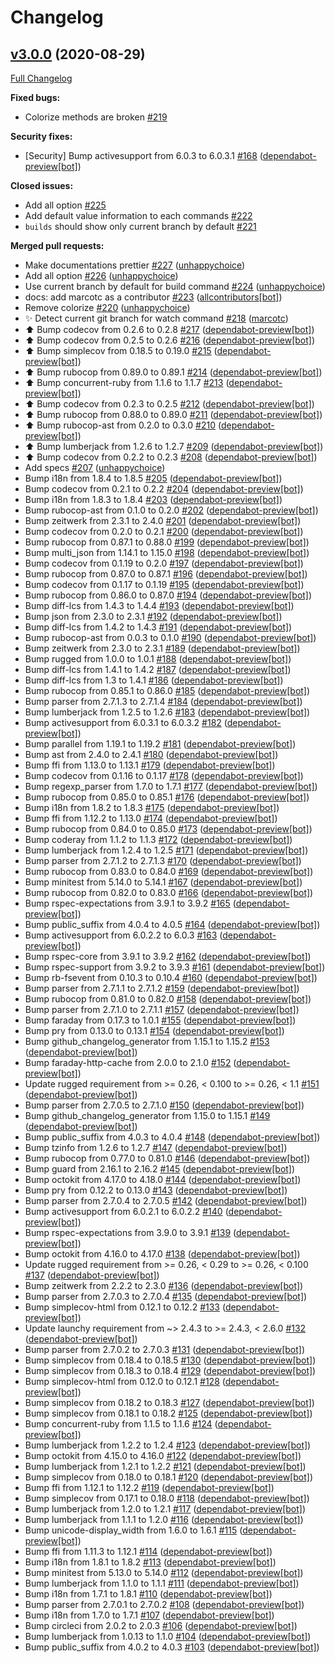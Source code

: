 
# Changelog

## [v3.0.0](https://github.com/unhappychoice/circleci-cli/tree/v3.0.0) (2020-08-29)

[Full Changelog](https://github.com/unhappychoice/circleci-cli/compare/v2.3.0...v3.0.0)

**Fixed bugs:**

- Colorize methods are broken [\#219](https://github.com/unhappychoice/circleci-cli/issues/219)

**Security fixes:**

- \[Security\] Bump activesupport from 6.0.3 to 6.0.3.1 [\#168](https://github.com/unhappychoice/circleci-cli/pull/168) ([dependabot-preview[bot]](https://github.com/apps/dependabot-preview))

**Closed issues:**

- Add all option [\#225](https://github.com/unhappychoice/circleci-cli/issues/225)
- Add default value information to each commands [\#222](https://github.com/unhappychoice/circleci-cli/issues/222)
- `builds` should show only current branch by default [\#221](https://github.com/unhappychoice/circleci-cli/issues/221)

**Merged pull requests:**

- Make documentations prettier [\#227](https://github.com/unhappychoice/circleci-cli/pull/227) ([unhappychoice](https://github.com/unhappychoice))
- Add all option [\#226](https://github.com/unhappychoice/circleci-cli/pull/226) ([unhappychoice](https://github.com/unhappychoice))
- Use current branch by default for build command [\#224](https://github.com/unhappychoice/circleci-cli/pull/224) ([unhappychoice](https://github.com/unhappychoice))
- docs: add marcotc as a contributor [\#223](https://github.com/unhappychoice/circleci-cli/pull/223) ([allcontributors[bot]](https://github.com/apps/allcontributors))
- Remove colorize [\#220](https://github.com/unhappychoice/circleci-cli/pull/220) ([unhappychoice](https://github.com/unhappychoice))
- ✨ Detect current git branch for watch command [\#218](https://github.com/unhappychoice/circleci-cli/pull/218) ([marcotc](https://github.com/marcotc))
- ⬆️ Bump codecov from 0.2.6 to 0.2.8 [\#217](https://github.com/unhappychoice/circleci-cli/pull/217) ([dependabot-preview[bot]](https://github.com/apps/dependabot-preview))
- ⬆️ Bump codecov from 0.2.5 to 0.2.6 [\#216](https://github.com/unhappychoice/circleci-cli/pull/216) ([dependabot-preview[bot]](https://github.com/apps/dependabot-preview))
- ⬆️ Bump simplecov from 0.18.5 to 0.19.0 [\#215](https://github.com/unhappychoice/circleci-cli/pull/215) ([dependabot-preview[bot]](https://github.com/apps/dependabot-preview))
- ⬆️ Bump rubocop from 0.89.0 to 0.89.1 [\#214](https://github.com/unhappychoice/circleci-cli/pull/214) ([dependabot-preview[bot]](https://github.com/apps/dependabot-preview))
- ⬆️ Bump concurrent-ruby from 1.1.6 to 1.1.7 [\#213](https://github.com/unhappychoice/circleci-cli/pull/213) ([dependabot-preview[bot]](https://github.com/apps/dependabot-preview))
- ⬆️ Bump codecov from 0.2.3 to 0.2.5 [\#212](https://github.com/unhappychoice/circleci-cli/pull/212) ([dependabot-preview[bot]](https://github.com/apps/dependabot-preview))
- ⬆️ Bump rubocop from 0.88.0 to 0.89.0 [\#211](https://github.com/unhappychoice/circleci-cli/pull/211) ([dependabot-preview[bot]](https://github.com/apps/dependabot-preview))
- ⬆️ Bump rubocop-ast from 0.2.0 to 0.3.0 [\#210](https://github.com/unhappychoice/circleci-cli/pull/210) ([dependabot-preview[bot]](https://github.com/apps/dependabot-preview))
- ⬆️ Bump lumberjack from 1.2.6 to 1.2.7 [\#209](https://github.com/unhappychoice/circleci-cli/pull/209) ([dependabot-preview[bot]](https://github.com/apps/dependabot-preview))
- ⬆️ Bump codecov from 0.2.2 to 0.2.3 [\#208](https://github.com/unhappychoice/circleci-cli/pull/208) ([dependabot-preview[bot]](https://github.com/apps/dependabot-preview))
- Add specs [\#207](https://github.com/unhappychoice/circleci-cli/pull/207) ([unhappychoice](https://github.com/unhappychoice))
- Bump i18n from 1.8.4 to 1.8.5 [\#205](https://github.com/unhappychoice/circleci-cli/pull/205) ([dependabot-preview[bot]](https://github.com/apps/dependabot-preview))
- Bump codecov from 0.2.1 to 0.2.2 [\#204](https://github.com/unhappychoice/circleci-cli/pull/204) ([dependabot-preview[bot]](https://github.com/apps/dependabot-preview))
- Bump i18n from 1.8.3 to 1.8.4 [\#203](https://github.com/unhappychoice/circleci-cli/pull/203) ([dependabot-preview[bot]](https://github.com/apps/dependabot-preview))
- Bump rubocop-ast from 0.1.0 to 0.2.0 [\#202](https://github.com/unhappychoice/circleci-cli/pull/202) ([dependabot-preview[bot]](https://github.com/apps/dependabot-preview))
- Bump zeitwerk from 2.3.1 to 2.4.0 [\#201](https://github.com/unhappychoice/circleci-cli/pull/201) ([dependabot-preview[bot]](https://github.com/apps/dependabot-preview))
- Bump codecov from 0.2.0 to 0.2.1 [\#200](https://github.com/unhappychoice/circleci-cli/pull/200) ([dependabot-preview[bot]](https://github.com/apps/dependabot-preview))
- Bump rubocop from 0.87.1 to 0.88.0 [\#199](https://github.com/unhappychoice/circleci-cli/pull/199) ([dependabot-preview[bot]](https://github.com/apps/dependabot-preview))
- Bump multi\_json from 1.14.1 to 1.15.0 [\#198](https://github.com/unhappychoice/circleci-cli/pull/198) ([dependabot-preview[bot]](https://github.com/apps/dependabot-preview))
- Bump codecov from 0.1.19 to 0.2.0 [\#197](https://github.com/unhappychoice/circleci-cli/pull/197) ([dependabot-preview[bot]](https://github.com/apps/dependabot-preview))
- Bump rubocop from 0.87.0 to 0.87.1 [\#196](https://github.com/unhappychoice/circleci-cli/pull/196) ([dependabot-preview[bot]](https://github.com/apps/dependabot-preview))
- Bump codecov from 0.1.17 to 0.1.19 [\#195](https://github.com/unhappychoice/circleci-cli/pull/195) ([dependabot-preview[bot]](https://github.com/apps/dependabot-preview))
- Bump rubocop from 0.86.0 to 0.87.0 [\#194](https://github.com/unhappychoice/circleci-cli/pull/194) ([dependabot-preview[bot]](https://github.com/apps/dependabot-preview))
- Bump diff-lcs from 1.4.3 to 1.4.4 [\#193](https://github.com/unhappychoice/circleci-cli/pull/193) ([dependabot-preview[bot]](https://github.com/apps/dependabot-preview))
- Bump json from 2.3.0 to 2.3.1 [\#192](https://github.com/unhappychoice/circleci-cli/pull/192) ([dependabot-preview[bot]](https://github.com/apps/dependabot-preview))
- Bump diff-lcs from 1.4.2 to 1.4.3 [\#191](https://github.com/unhappychoice/circleci-cli/pull/191) ([dependabot-preview[bot]](https://github.com/apps/dependabot-preview))
- Bump rubocop-ast from 0.0.3 to 0.1.0 [\#190](https://github.com/unhappychoice/circleci-cli/pull/190) ([dependabot-preview[bot]](https://github.com/apps/dependabot-preview))
- Bump zeitwerk from 2.3.0 to 2.3.1 [\#189](https://github.com/unhappychoice/circleci-cli/pull/189) ([dependabot-preview[bot]](https://github.com/apps/dependabot-preview))
- Bump rugged from 1.0.0 to 1.0.1 [\#188](https://github.com/unhappychoice/circleci-cli/pull/188) ([dependabot-preview[bot]](https://github.com/apps/dependabot-preview))
- Bump diff-lcs from 1.4.1 to 1.4.2 [\#187](https://github.com/unhappychoice/circleci-cli/pull/187) ([dependabot-preview[bot]](https://github.com/apps/dependabot-preview))
- Bump diff-lcs from 1.3 to 1.4.1 [\#186](https://github.com/unhappychoice/circleci-cli/pull/186) ([dependabot-preview[bot]](https://github.com/apps/dependabot-preview))
- Bump rubocop from 0.85.1 to 0.86.0 [\#185](https://github.com/unhappychoice/circleci-cli/pull/185) ([dependabot-preview[bot]](https://github.com/apps/dependabot-preview))
- Bump parser from 2.7.1.3 to 2.7.1.4 [\#184](https://github.com/unhappychoice/circleci-cli/pull/184) ([dependabot-preview[bot]](https://github.com/apps/dependabot-preview))
- Bump lumberjack from 1.2.5 to 1.2.6 [\#183](https://github.com/unhappychoice/circleci-cli/pull/183) ([dependabot-preview[bot]](https://github.com/apps/dependabot-preview))
- Bump activesupport from 6.0.3.1 to 6.0.3.2 [\#182](https://github.com/unhappychoice/circleci-cli/pull/182) ([dependabot-preview[bot]](https://github.com/apps/dependabot-preview))
- Bump parallel from 1.19.1 to 1.19.2 [\#181](https://github.com/unhappychoice/circleci-cli/pull/181) ([dependabot-preview[bot]](https://github.com/apps/dependabot-preview))
- Bump ast from 2.4.0 to 2.4.1 [\#180](https://github.com/unhappychoice/circleci-cli/pull/180) ([dependabot-preview[bot]](https://github.com/apps/dependabot-preview))
- Bump ffi from 1.13.0 to 1.13.1 [\#179](https://github.com/unhappychoice/circleci-cli/pull/179) ([dependabot-preview[bot]](https://github.com/apps/dependabot-preview))
- Bump codecov from 0.1.16 to 0.1.17 [\#178](https://github.com/unhappychoice/circleci-cli/pull/178) ([dependabot-preview[bot]](https://github.com/apps/dependabot-preview))
- Bump regexp\_parser from 1.7.0 to 1.7.1 [\#177](https://github.com/unhappychoice/circleci-cli/pull/177) ([dependabot-preview[bot]](https://github.com/apps/dependabot-preview))
- Bump rubocop from 0.85.0 to 0.85.1 [\#176](https://github.com/unhappychoice/circleci-cli/pull/176) ([dependabot-preview[bot]](https://github.com/apps/dependabot-preview))
- Bump i18n from 1.8.2 to 1.8.3 [\#175](https://github.com/unhappychoice/circleci-cli/pull/175) ([dependabot-preview[bot]](https://github.com/apps/dependabot-preview))
- Bump ffi from 1.12.2 to 1.13.0 [\#174](https://github.com/unhappychoice/circleci-cli/pull/174) ([dependabot-preview[bot]](https://github.com/apps/dependabot-preview))
- Bump rubocop from 0.84.0 to 0.85.0 [\#173](https://github.com/unhappychoice/circleci-cli/pull/173) ([dependabot-preview[bot]](https://github.com/apps/dependabot-preview))
- Bump coderay from 1.1.2 to 1.1.3 [\#172](https://github.com/unhappychoice/circleci-cli/pull/172) ([dependabot-preview[bot]](https://github.com/apps/dependabot-preview))
- Bump lumberjack from 1.2.4 to 1.2.5 [\#171](https://github.com/unhappychoice/circleci-cli/pull/171) ([dependabot-preview[bot]](https://github.com/apps/dependabot-preview))
- Bump parser from 2.7.1.2 to 2.7.1.3 [\#170](https://github.com/unhappychoice/circleci-cli/pull/170) ([dependabot-preview[bot]](https://github.com/apps/dependabot-preview))
- Bump rubocop from 0.83.0 to 0.84.0 [\#169](https://github.com/unhappychoice/circleci-cli/pull/169) ([dependabot-preview[bot]](https://github.com/apps/dependabot-preview))
- Bump minitest from 5.14.0 to 5.14.1 [\#167](https://github.com/unhappychoice/circleci-cli/pull/167) ([dependabot-preview[bot]](https://github.com/apps/dependabot-preview))
- Bump rubocop from 0.82.0 to 0.83.0 [\#166](https://github.com/unhappychoice/circleci-cli/pull/166) ([dependabot-preview[bot]](https://github.com/apps/dependabot-preview))
- Bump rspec-expectations from 3.9.1 to 3.9.2 [\#165](https://github.com/unhappychoice/circleci-cli/pull/165) ([dependabot-preview[bot]](https://github.com/apps/dependabot-preview))
- Bump public\_suffix from 4.0.4 to 4.0.5 [\#164](https://github.com/unhappychoice/circleci-cli/pull/164) ([dependabot-preview[bot]](https://github.com/apps/dependabot-preview))
- Bump activesupport from 6.0.2.2 to 6.0.3 [\#163](https://github.com/unhappychoice/circleci-cli/pull/163) ([dependabot-preview[bot]](https://github.com/apps/dependabot-preview))
- Bump rspec-core from 3.9.1 to 3.9.2 [\#162](https://github.com/unhappychoice/circleci-cli/pull/162) ([dependabot-preview[bot]](https://github.com/apps/dependabot-preview))
- Bump rspec-support from 3.9.2 to 3.9.3 [\#161](https://github.com/unhappychoice/circleci-cli/pull/161) ([dependabot-preview[bot]](https://github.com/apps/dependabot-preview))
- Bump rb-fsevent from 0.10.3 to 0.10.4 [\#160](https://github.com/unhappychoice/circleci-cli/pull/160) ([dependabot-preview[bot]](https://github.com/apps/dependabot-preview))
- Bump parser from 2.7.1.1 to 2.7.1.2 [\#159](https://github.com/unhappychoice/circleci-cli/pull/159) ([dependabot-preview[bot]](https://github.com/apps/dependabot-preview))
- Bump rubocop from 0.81.0 to 0.82.0 [\#158](https://github.com/unhappychoice/circleci-cli/pull/158) ([dependabot-preview[bot]](https://github.com/apps/dependabot-preview))
- Bump parser from 2.7.1.0 to 2.7.1.1 [\#157](https://github.com/unhappychoice/circleci-cli/pull/157) ([dependabot-preview[bot]](https://github.com/apps/dependabot-preview))
- Bump faraday from 0.17.3 to 1.0.1 [\#155](https://github.com/unhappychoice/circleci-cli/pull/155) ([dependabot-preview[bot]](https://github.com/apps/dependabot-preview))
- Bump pry from 0.13.0 to 0.13.1 [\#154](https://github.com/unhappychoice/circleci-cli/pull/154) ([dependabot-preview[bot]](https://github.com/apps/dependabot-preview))
- Bump github\_changelog\_generator from 1.15.1 to 1.15.2 [\#153](https://github.com/unhappychoice/circleci-cli/pull/153) ([dependabot-preview[bot]](https://github.com/apps/dependabot-preview))
- Bump faraday-http-cache from 2.0.0 to 2.1.0 [\#152](https://github.com/unhappychoice/circleci-cli/pull/152) ([dependabot-preview[bot]](https://github.com/apps/dependabot-preview))
- Update rugged requirement from \>= 0.26, \< 0.100 to \>= 0.26, \< 1.1 [\#151](https://github.com/unhappychoice/circleci-cli/pull/151) ([dependabot-preview[bot]](https://github.com/apps/dependabot-preview))
- Bump parser from 2.7.0.5 to 2.7.1.0 [\#150](https://github.com/unhappychoice/circleci-cli/pull/150) ([dependabot-preview[bot]](https://github.com/apps/dependabot-preview))
- Bump github\_changelog\_generator from 1.15.0 to 1.15.1 [\#149](https://github.com/unhappychoice/circleci-cli/pull/149) ([dependabot-preview[bot]](https://github.com/apps/dependabot-preview))
- Bump public\_suffix from 4.0.3 to 4.0.4 [\#148](https://github.com/unhappychoice/circleci-cli/pull/148) ([dependabot-preview[bot]](https://github.com/apps/dependabot-preview))
- Bump tzinfo from 1.2.6 to 1.2.7 [\#147](https://github.com/unhappychoice/circleci-cli/pull/147) ([dependabot-preview[bot]](https://github.com/apps/dependabot-preview))
- Bump rubocop from 0.77.0 to 0.81.0 [\#146](https://github.com/unhappychoice/circleci-cli/pull/146) ([dependabot-preview[bot]](https://github.com/apps/dependabot-preview))
- Bump guard from 2.16.1 to 2.16.2 [\#145](https://github.com/unhappychoice/circleci-cli/pull/145) ([dependabot-preview[bot]](https://github.com/apps/dependabot-preview))
- Bump octokit from 4.17.0 to 4.18.0 [\#144](https://github.com/unhappychoice/circleci-cli/pull/144) ([dependabot-preview[bot]](https://github.com/apps/dependabot-preview))
- Bump pry from 0.12.2 to 0.13.0 [\#143](https://github.com/unhappychoice/circleci-cli/pull/143) ([dependabot-preview[bot]](https://github.com/apps/dependabot-preview))
- Bump parser from 2.7.0.4 to 2.7.0.5 [\#142](https://github.com/unhappychoice/circleci-cli/pull/142) ([dependabot-preview[bot]](https://github.com/apps/dependabot-preview))
- Bump activesupport from 6.0.2.1 to 6.0.2.2 [\#140](https://github.com/unhappychoice/circleci-cli/pull/140) ([dependabot-preview[bot]](https://github.com/apps/dependabot-preview))
- Bump rspec-expectations from 3.9.0 to 3.9.1 [\#139](https://github.com/unhappychoice/circleci-cli/pull/139) ([dependabot-preview[bot]](https://github.com/apps/dependabot-preview))
- Bump octokit from 4.16.0 to 4.17.0 [\#138](https://github.com/unhappychoice/circleci-cli/pull/138) ([dependabot-preview[bot]](https://github.com/apps/dependabot-preview))
- Update rugged requirement from \>= 0.26, \< 0.29 to \>= 0.26, \< 0.100 [\#137](https://github.com/unhappychoice/circleci-cli/pull/137) ([dependabot-preview[bot]](https://github.com/apps/dependabot-preview))
- Bump zeitwerk from 2.2.2 to 2.3.0 [\#136](https://github.com/unhappychoice/circleci-cli/pull/136) ([dependabot-preview[bot]](https://github.com/apps/dependabot-preview))
- Bump parser from 2.7.0.3 to 2.7.0.4 [\#135](https://github.com/unhappychoice/circleci-cli/pull/135) ([dependabot-preview[bot]](https://github.com/apps/dependabot-preview))
- Bump simplecov-html from 0.12.1 to 0.12.2 [\#133](https://github.com/unhappychoice/circleci-cli/pull/133) ([dependabot-preview[bot]](https://github.com/apps/dependabot-preview))
- Update launchy requirement from ~\> 2.4.3 to \>= 2.4.3, \< 2.6.0 [\#132](https://github.com/unhappychoice/circleci-cli/pull/132) ([dependabot-preview[bot]](https://github.com/apps/dependabot-preview))
- Bump parser from 2.7.0.2 to 2.7.0.3 [\#131](https://github.com/unhappychoice/circleci-cli/pull/131) ([dependabot-preview[bot]](https://github.com/apps/dependabot-preview))
- Bump simplecov from 0.18.4 to 0.18.5 [\#130](https://github.com/unhappychoice/circleci-cli/pull/130) ([dependabot-preview[bot]](https://github.com/apps/dependabot-preview))
- Bump simplecov from 0.18.3 to 0.18.4 [\#129](https://github.com/unhappychoice/circleci-cli/pull/129) ([dependabot-preview[bot]](https://github.com/apps/dependabot-preview))
- Bump simplecov-html from 0.12.0 to 0.12.1 [\#128](https://github.com/unhappychoice/circleci-cli/pull/128) ([dependabot-preview[bot]](https://github.com/apps/dependabot-preview))
- Bump simplecov from 0.18.2 to 0.18.3 [\#127](https://github.com/unhappychoice/circleci-cli/pull/127) ([dependabot-preview[bot]](https://github.com/apps/dependabot-preview))
- Bump simplecov from 0.18.1 to 0.18.2 [\#125](https://github.com/unhappychoice/circleci-cli/pull/125) ([dependabot-preview[bot]](https://github.com/apps/dependabot-preview))
- Bump concurrent-ruby from 1.1.5 to 1.1.6 [\#124](https://github.com/unhappychoice/circleci-cli/pull/124) ([dependabot-preview[bot]](https://github.com/apps/dependabot-preview))
- Bump lumberjack from 1.2.2 to 1.2.4 [\#123](https://github.com/unhappychoice/circleci-cli/pull/123) ([dependabot-preview[bot]](https://github.com/apps/dependabot-preview))
- Bump octokit from 4.15.0 to 4.16.0 [\#122](https://github.com/unhappychoice/circleci-cli/pull/122) ([dependabot-preview[bot]](https://github.com/apps/dependabot-preview))
- Bump lumberjack from 1.2.1 to 1.2.2 [\#121](https://github.com/unhappychoice/circleci-cli/pull/121) ([dependabot-preview[bot]](https://github.com/apps/dependabot-preview))
- Bump simplecov from 0.18.0 to 0.18.1 [\#120](https://github.com/unhappychoice/circleci-cli/pull/120) ([dependabot-preview[bot]](https://github.com/apps/dependabot-preview))
- Bump ffi from 1.12.1 to 1.12.2 [\#119](https://github.com/unhappychoice/circleci-cli/pull/119) ([dependabot-preview[bot]](https://github.com/apps/dependabot-preview))
- Bump simplecov from 0.17.1 to 0.18.0 [\#118](https://github.com/unhappychoice/circleci-cli/pull/118) ([dependabot-preview[bot]](https://github.com/apps/dependabot-preview))
- Bump lumberjack from 1.2.0 to 1.2.1 [\#117](https://github.com/unhappychoice/circleci-cli/pull/117) ([dependabot-preview[bot]](https://github.com/apps/dependabot-preview))
- Bump lumberjack from 1.1.1 to 1.2.0 [\#116](https://github.com/unhappychoice/circleci-cli/pull/116) ([dependabot-preview[bot]](https://github.com/apps/dependabot-preview))
- Bump unicode-display\_width from 1.6.0 to 1.6.1 [\#115](https://github.com/unhappychoice/circleci-cli/pull/115) ([dependabot-preview[bot]](https://github.com/apps/dependabot-preview))
- Bump ffi from 1.11.3 to 1.12.1 [\#114](https://github.com/unhappychoice/circleci-cli/pull/114) ([dependabot-preview[bot]](https://github.com/apps/dependabot-preview))
- Bump i18n from 1.8.1 to 1.8.2 [\#113](https://github.com/unhappychoice/circleci-cli/pull/113) ([dependabot-preview[bot]](https://github.com/apps/dependabot-preview))
- Bump minitest from 5.13.0 to 5.14.0 [\#112](https://github.com/unhappychoice/circleci-cli/pull/112) ([dependabot-preview[bot]](https://github.com/apps/dependabot-preview))
- Bump lumberjack from 1.1.0 to 1.1.1 [\#111](https://github.com/unhappychoice/circleci-cli/pull/111) ([dependabot-preview[bot]](https://github.com/apps/dependabot-preview))
- Bump i18n from 1.7.1 to 1.8.1 [\#110](https://github.com/unhappychoice/circleci-cli/pull/110) ([dependabot-preview[bot]](https://github.com/apps/dependabot-preview))
- Bump parser from 2.7.0.1 to 2.7.0.2 [\#108](https://github.com/unhappychoice/circleci-cli/pull/108) ([dependabot-preview[bot]](https://github.com/apps/dependabot-preview))
- Bump i18n from 1.7.0 to 1.7.1 [\#107](https://github.com/unhappychoice/circleci-cli/pull/107) ([dependabot-preview[bot]](https://github.com/apps/dependabot-preview))
- Bump circleci from 2.0.2 to 2.0.3 [\#106](https://github.com/unhappychoice/circleci-cli/pull/106) ([dependabot-preview[bot]](https://github.com/apps/dependabot-preview))
- Bump lumberjack from 1.0.13 to 1.1.0 [\#104](https://github.com/unhappychoice/circleci-cli/pull/104) ([dependabot-preview[bot]](https://github.com/apps/dependabot-preview))
- Bump public\_suffix from 4.0.2 to 4.0.3 [\#103](https://github.com/unhappychoice/circleci-cli/pull/103) ([dependabot-preview[bot]](https://github.com/apps/dependabot-preview))